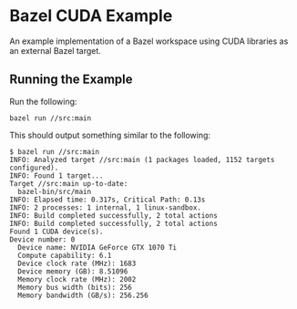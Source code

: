 # Bazel CUDA Example
An example implementation of a Bazel workspace using CUDA libraries as an external Bazel target.

## Running the Example
Run the following:
```
bazel run //src:main
```
This should output something similar to the following:
```
$ bazel run //src:main 
INFO: Analyzed target //src:main (1 packages loaded, 1152 targets configured).
INFO: Found 1 target...
Target //src:main up-to-date:
  bazel-bin/src/main
INFO: Elapsed time: 0.317s, Critical Path: 0.13s
INFO: 2 processes: 1 internal, 1 linux-sandbox.
INFO: Build completed successfully, 2 total actions
INFO: Build completed successfully, 2 total actions
Found 1 CUDA device(s).
Device number: 0
  Device name: NVIDIA GeForce GTX 1070 Ti
  Compute capability: 6.1
  Device clock rate (MHz): 1683
  Device memory (GB): 8.51096
  Memory clock rate (MHz): 2002
  Memory bus width (bits): 256
  Memory bandwidth (GB/s): 256.256
```
